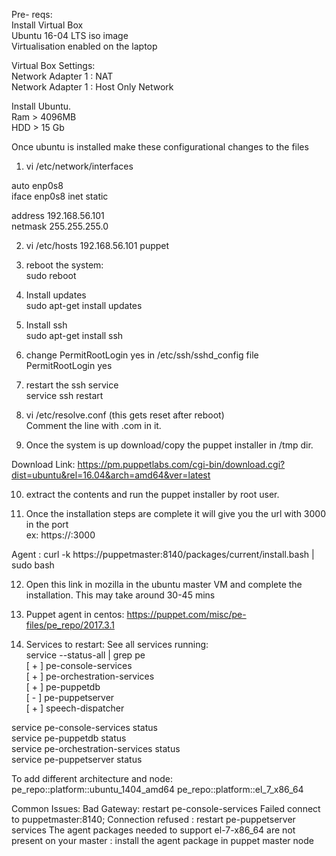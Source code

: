 Pre- reqs:<br />
  Install Virtual Box <br />
  Ubuntu 16-04 LTS iso image <br />
  Virtualisation enabled on the laptop <br />

Virtual Box Settings: <br />
  Network Adapter 1 : NAT <br />
  Network Adapter 1 : Host Only Network <br />

Install Ubuntu. <br />
  Ram > 4096MB <br />
  HDD > 15 Gb <br />
  

Once ubuntu is installed make these configurational changes to the files <br />

1.  vi /etc/network/interfaces <br />

  auto enp0s8 <br />
  iface enp0s8 inet static <br />

  address 192.168.56.101 <br />
  netmask 255.255.255.0 <br />

2. vi /etc/hosts
  192.168.56.101 puppet
  
3. reboot the system:<br />
  sudo reboot


4. Install updates<br />
  sudo apt-get install updates

5. Install ssh<br />
  sudo apt-get install ssh
  
6. change PermitRootLogin yes in /etc/ssh/sshd_config file <br />
  PermitRootLogin yes
  
7. restart the ssh service <br />
  service ssh restart
  
8. vi /etc/resolve.conf (this gets reset after reboot)<br />
  Comment the line with .com in it.


9. Once the system is up download/copy the puppet installer in /tmp dir. <br />

Download Link: https://pm.puppetlabs.com/cgi-bin/download.cgi?dist=ubuntu&rel=16.04&arch=amd64&ver=latest

10. extract the contents and run the puppet installer by root user. <br />

11. Once the installation steps are complete it will give you the url with 3000 in the port <br />
 ex: https://<hostname>:3000
 
 
 
 Agent : curl -k https://puppetmaster:8140/packages/current/install.bash | sudo bash 
  
12. Open this link in mozilla in the ubuntu master VM and complete the installation. This may take around 30-45 mins <br />


13. Puppet agent in centos: https://puppet.com/misc/pe-files/pe_repo/2017.3.1


14. Services to restart:
  See all services running:<br />
    service --status-all | grep pe <br />
       [ + ]  pe-console-services <br />
       [ + ]  pe-orchestration-services<br />
       [ + ]  pe-puppetdb<br />
       [ - ]  pe-puppetserver<br />
       [ + ]  speech-dispatcher<br />



  service pe-console-services status<br />
  service pe-puppetdb status<br />
  service pe-orchestration-services status<br />
  service pe-puppetserver status<br />
  
  To add different architecture and node:
    pe_repo::platform::ubuntu_1404_amd64
    pe_repo::platform::el_7_x86_64

Common Issues:
  Bad Gateway: restart pe-console-services
  Failed connect to puppetmaster:8140; Connection refused : restart pe-puppetserver services
  The agent packages needed to support el-7-x86_64 are not present on your master : install the agent package in puppet master node 

